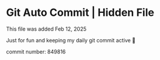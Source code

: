 # Git Auto Commit | Hidden File

This file was added Feb 12, 2025

Just for fun and keeping my daily git commit active 🤪

commit number: 849816
